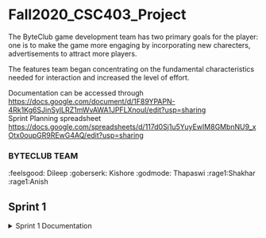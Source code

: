 # Fall2020_CSC403_Project</br>
The ByteClub game development team has two primary goals for the player: one is to make the game more engaging by incorporating new charecters, advertisements to attract more players.

The features team began concentrating on the fundamental characteristics needed for interaction and increased the level of effort.

Documentation can be accessed through https://docs.google.com/document/d/1F89YPAPN-4Rk1Kg6SJinSylLRZ1mWvAWA1JPFLXnouI/edit?usp=sharing </br>
Sprint Planning spreadsheet https://docs.google.com/spreadsheets/d/117d0Sj1u5YuyEwIM8GMbnNU9_xOtx0oupGR9REwG4AQ/edit?usp=sharing </br>


### BYTECLUB TEAM
:feelsgood: Dileep :goberserk: Kishore :godmode: Thapaswi :rage1:Shakhar :rage1:Anish


## Sprint 1
<details><summary>Sprint 1 Documentation</summary>
<p>


**Planned Events for implementation**</br>
- As a player, After clicking on the commercial poster, I should be able to see the website that the poster sends me to.</br>
- As a user,I can view the advertisement prior to striking the enemy.</br>
- As a user, After defeating any of the opponents in the game, I can see empty area where the player can move. </br>
- As a user,I can increase my health while playing by using the in-game healing kit. </br> 
- As a user,In a game, I can alter the player's character. </br> 
- As a player, I should be able to customize the avatar like color, size. </br>
- As a player, I should able to change characters in-game while playing.</br>
- As a user, I can see main menu to play or quit the game </br>
- As a player, I should able to see different weapons in game inventory.</br>
- As a Player, I can check the collision between player and enemy.</br>

**Planned Events with detail tasks**

- As a player, I can view the advertisement with a time limit, and then I can click the close symbol to end the poster..</br>
- As a user, After defeating any of the opponents in the game, I can see empty area where the player can move. </br>
- As a user,In a game, I can alter the player's character. </br>
- As a user, I can see main menu after launching the game. </br>

**Feature Backlogs**
- As a user, I can add video advertisment while playing. </br>
- As a user, I can use in-game healing kit for gaining health while playing. </br>
- As a player, I should be able to customize the avatar like color, size. </br> 
- As a user, I can see more options in main menu like pause or restart in menu. </br>
- As a user, I should able to see more different weapone player in battel.s </br>

### Individual Assigned Features

:rage1: Dileep </br>

- As a player, I want to able to dispaly advertisment in my game. </br>

:godmode: Kishore </br>

- As a user, i can see enemie's dead body getting cleared after killing each of the enemies. </br>

:feelsgood: Shekhar </br>

- As a player, I can Regain health by using health pack. </br>

:goberserk: Thapaswi </br>

- As a user, I can change the appearance of in-game player characters. </br>

:goberserk: Anish </br>

- As a player, I want to be able to utilize a variety of weapons. </br>

<details><summary>Sprint1 Summary</summary>
<p>



 ## Individual Developed feature summary

<details><summary>As a player, I want to able to dispaly advertisment in my game.</summary>
<p>


Name: Ramisetty SaiDileep</br>
CWID: 10409843</br>
Email Id: sra063@latech.edu</br>


### Game Resources:</br>
* Added timer.
* Added Advertising panel.
* Added four different Adds poster.

### Method Functionality:</br>

|Functionality| Methods|
|---|---|
|Advertisement| ADVisible|
|Advertisement panel| AdvertisementPanel_Click||
   
</p>
</details>

<details><summary>As a user, i can see enemie's dead body getting cleared after killing each of the enemies.</summary>
<p>


Name: Kishore</br>
CWID: 10411310</br>
Email Id: skp018@email.latech.edu</br>


### Game Resources:</br>
* Fixed the popup window bug
* Added enemy disappear functionality after enemies death

### Method Functionality:</br>

|Functionality| Methods|
|---|---|
Cleaning Enemy| disableenemy|

   
</p>
</details>

<details><summary>As a user, I want to change the character or Player appearance in game.</summary>
<p>


Name: Thapaswi </br>
CWID: 10408836</br>
Email Id: tmo019@latech.edu</br>


### Game Resources:</br>
* Added sound trigger for enemy dead.
* Added disappeared functionality after death.
* Added sound audio.</br>


### Method Functionality:</br>

|Functionality| Methods|
|---|---|
|Game avatar| ninja_click()|
|wizard_click| Souundeffect()|
   
</p>
</details>

<details><summary>As a player, the game ends when the timer is complete</summary>
<p>


Name: Shekhar</br>
CWID: 10409297</br>
Email Id: sya016@latech.edu</br>

### Game Resources:</br>
* Added main menu 
* Added play or quit choice befor game starts</br>


### Method Functionality:</br>

|Functionality| Methods|
|---|---|
|menu| no_control_menu|
|game_control_menu| |
   

<details><summary>As a player, I want to be able to utilize a variety of weapons.</summary>
<p>


Name: Anish</br>
CWID: 10411311</br>
Email Id: aka060@latech.edu</br>

### Game Resources:</br>
* Added diffferent weapone 
* Added weapone choice for player to battel</br>

### Method Functionality:</br>

|Functionality| Methods|
|---|---|

Continue for the next sprint.

</p>
</details>

</p>
</details>
</p>
</details>


##Sprint 2 
<details><summary>**Sprint 2** Documentation</summary>
<p>


**Planned Events for implementation**</br>
- As a player, whie attacking the enemy, I should be able to see the comercial Advertisment pop windonw.</br>
- As a user,I can view the advertisement prior to striking the enemy.</br>
- As a user, I installed the packages needed for backgroundScore. </br>


**Planned Events with detail tasks**

- As a player, I level up the advertisment as video play, and then I can click the close symbol to end the poster..</br>
- As a user, I can hear the background Score and feel the dynamic and enggaing Ambiance </br>


### Individual Assigned Features

:rage1: Dileep </br>

- As a player, I want to able to dispaly advertisment in my game. </br>

:godmode: Kishore </br>

- As a user, i can increase the speed of the game character. </br>
- As a user, i can use in game medkits to regain my health after killing enemies

:feelsgood: Shekhar </br>

- As a user, I want to able to hear the Backgroung music in my game from begin to end end</br>

:goberserk: Thapaswi </br>

- As a user, I want to see the score board while plaing the game. </br>

:goberserk: Anish </br>

- As a player, I want to be able to utilize a variety of weapons. </br>

<details><summary>Sprint1 Summary</summary>
<p>



 ## Individual Developed feature summary

<details><summary>As a player, I am levelup the advertisment fram as a video advetisement in my game.</summary>
<p>


Name: Ramisetty SaiDileep</br>
CWID: 10409843</br>
Email Id: sra063@latech.edu</br>


### Game Resources:</br>
* Added timer.
* Added axWindowsMediaPlayer1.URL.
* Added three different Advertisment vedio mp4.

### Method Functionality:</br>

|Functionality| Methods|
|---|---|
|Advertisement| ADVisible|
|axWindowsMediaPlayer1| AdvertisementPanel_Click||
   
</p>
</details>

<details><summary>As a user, i can see enemie's dead body getting cleared after killing each of the enemies.</summary>
<p>


Name: Kishore</br>
CWID: 10411310</br>
Email Id: skp018@email.latech.edu</br>


### Game Resources:</br>
* Fixed the popup window bug
* Added enemy disappear functionality after enemies death

### Method Functionality:</br>

|Functionality| Methods|
|---|---|
Cleaning Enemy| disableenemy|

   
</p>
</details>

<details><summary>As a user, I want to change the character or Player appearance in game.</summary>
<p>


Name: Thapaswi </br>
CWID: 10408836</br>
Email Id: tmo019@latech.edu</br>


### Game Resources:</br>
* Added sound trigger for enemy dead.
* Added disappeared functionality after death.
* Added sound audio.</br>


### Method Functionality:</br>

|Functionality| Methods|
|---|---|
|Game avatar| ninja_click()|
|wizard_click| Souundeffect()|
   
</p>
</details>

<details><summary>As a player, the game ends when the timer is complete</summary>
<p>


Name: Shekhar</br>
CWID: 10409297</br>
Email Id: sya016@latech.edu</br>

### Game Resources:</br>
* Added BackgroundScore file Path
* Added Resume and Pause for BackgroundScore</br>


### Method Functionality:</br>

|Functionality| Methods|
|---|---|
|BackgroungScore| playbackgroungScore|
|PauseBackgroundScore| 
|ResumeBackgroundScore|
   

<details><summary>As a player, I want to be able to utilize a variety of weapons.</summary>
<p>


Name: Anish</br>
CWID: 10411311</br>
Email Id: aka060@latech.edu</br>

### Game Resources:</br>
* Added diffferent weapone 
* Added weapone choice for player to battel</br>

### Method Functionality:</br>

|Functionality| Methods|
|---|---|

Continue for the next sprint.

</p>
</details>

</p>
</details>
</p>
</details>
  
